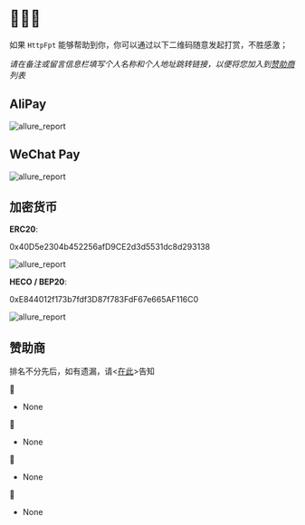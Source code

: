 # 🙏🙏🙏

如果 `HttpFpt` 能够帮助到你，你可以通过以下二维码随意发起打赏，不胜感激；

*请在备注或留言信息栏填写个人名称和个人地址跳转链接，以便将您加入到[赞助商](/reward/#赞助商)列表*

## AliPay

<img :src="$withBase('/assets/img/ali_pay.jpg')" alt="allure_report">

## WeChat Pay

<img :src="$withBase('/assets/img/weixin_pay.jpg')" alt="allure_report">

## 加密货币

**ERC20**:

0x40D5e2304b452256afD9CE2d3d5531dc8d293138

<img :src="$withBase('/assets/img/ERC20_pay.jpg')" alt="allure_report">

**HECO / BEP20**:

0xE844012f173b7fdf3D87f783FdF67e665AF116C0

<img :src="$withBase('/assets/img/HECO_pay.jpg')" alt="allure_report">

## 赞助商

排名不分先后，如有遗漏，请<[在此](https://github.com/wu-clan/httpfpt/discussions)>告知

🥇 <!-- （ >= 50 ¥） -->

- None

🥈 <!-- （ >= 20 ¥） -->

- None

🥉 <!-- （ >= 10 ¥） -->

- None

🏅 <!-- （others） -->

- None
